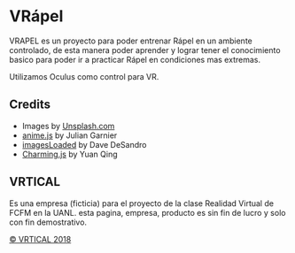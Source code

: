 # VRápel
VRAPEL es un proyecto para poder entrenar Rápel en un ambiente controlado, de esta manera poder aprender
y lograr tener el conocimiento basico para poder ir a practicar Rápel en condiciones mas extremas.

Utilizamos Oculus como control para VR.

## Credits

- Images by [Unsplash.com](http://unsplash.com)
- [anime.js](http://anime-js.com/) by Julian Garnier
- [imagesLoaded](http://imagesloaded.desandro.com/) by Dave DeSandro
- [Charming.js](https://github.com/yuanqing/charming) by Yuan Qing

## VRTICAL
Es una empresa (ficticia) para el proyecto de la clase Realidad Virtual de FCFM en la UANL.
esta pagina, empresa, producto es sin fin de lucro y solo con fin demostrativo.

[© VRTICAL 2018](https://blackvanta.github.io/VRapel/)

